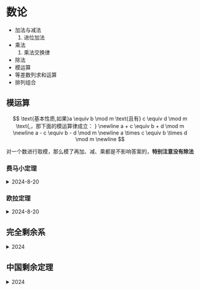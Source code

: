 # 数论

- 加法与减法
    1. 进位加法
- 乘法
    1. 乘法交换律
- 除法
- 模运算
- 等差数列求和运算
- 排列组合

## 模运算

$$
\text{基本性质,如果}a \equiv b \mod m \text{且有} c \equiv d \mod m \text{,，那下面的模运算律成立： } \newline
a + c \equiv b + d \mod m \newline
a - c \equiv b - d \mod m \newline
a \times c \equiv b \times d \mod m \newline
$$

对一个数进行取模，那么模了再加、减、乘都是不影响答案的，**特别注意没有除法**

### 费马小定理

<details>
<summary>2024-8-20</summary>
由二项式展开，在n是素数时，除去中间部分，因为中间部分在取模后为0，就得到一个恒等式。

$(x + y)^n \equiv x^n + y^n \mod n$

现在用x替换(u-1)，y替换为1，则有

$((u-1) + 1)^n \equiv (u-1)^n + 1 \mod n$

用(u-1)替换(u-2)+1，则有


$(u-1)^n + 1  \mod n \equiv ((u-2) + 1)^n + 1  \mod n \equiv (u-2)^n + 1 + 1  \mod n \equiv (u-2)^n + 2 \mod n$

继续重复替换这样消去高次的有, 

$u^n \equiv u \mod n$

这就是费马小定理的恒等式。它是现代数论基础之一，对从抽象代数到密码学的许多领域都是至关重要。它也有更一般化的版本，即欧拉定理

</details>

### 欧拉定理

<details>
<summary>2024-8-20</summary>

$$
\text{若p为素数，n为整数，且} p \ge n \text{,考虑二项式系数} \binom{p}{n}=\frac{p!}{n!(p-n)!} \text{并限定n不为p或0，则由于部分分子有素数p，但分母不含p，故分子的p能保留，不被约分除去，即} \binom{p}{n} \mod p \newline
\text{再考虑}(b+1)^p\text{的二项式展开模p，则有} \newline
(b+1)^p \mod p \equiv \binom{p}{p}b^p + \binom{p}{p-1}b^{p-1} + \binom{p}{p-2}b^{p-2} + \dots + \binom{p}{2}b^{2} + \binom{p}{1}b^{1} + \binom{p}{0}b^{0} \mod p \newline
\equiv \binom{p}{p}b^p + \binom{p}{0}b^0 \mod p \newline
\equiv b^p + 1 \mod p \newline 
\text{因此有} (b+1)^p \equiv b^p + 1 \mod p \newline
\equiv (b-1)^p + 1 + 1 \mod p \newline
\equiv (b-2)^p + 1 + 1 + 1 \mod p \newline
\dots \newline
\equiv \underbrace{1 + 1 + \dots + 1 + 1} \mod p \newline
\equiv b + 1 \mod p \newline
\text{令}a=b+1,\text{即得}a^p \equiv a \mod p
$$

</details>


## 完全剩余系

<details>
<summary>2024</summary>

Complete Residue System是数论中的一个概念，指在模n的条件下从1到n-1的一个整数集合，这个集合中的每个数都与n互斥，并且这个集合包含了所有可能的模n的余数。用数学语言描述如下

$$
\text{如果有一个整数集合}\{a_{1},a_{2},\cdots\cdots,a_{n-1}\}, \text{其中每个元素}a_{i}(1 \le i \le n-1). \text{满足如下条件} \newline
\text{1. } 0 \le a_{i} \le n \newline
\text{2. } a_{i} \equiv a_{1} + {i \times k} \mod n \text{对某个整数}k \newline
\text{3. } gcd(a_{i}, n) \equiv = 1 \in all (1 \le i \le n-1)
$$

这样的集合就被称为模n的一个完全剩余系。如模5的情况下，集合1，2，3，4就是一个完全剩余系。它在数论中非常重要，帮助我们理解模n的算术结构。
如拉格朗日定理指出，

$\text{如果} gcd(a,n) \equiv 1, \text{那么a的幂在模n下会经历一个完全剩余系}$
</details>

## 中国剩余定理

<details>
<summary>2024</summary>

Chinese Remainder Theorem

- [剩余定理情未了](https://mp.weixin.qq.com/s/H1ZYmHPXXi_iwCoFdZfmGg)

《孙子算经》与《孙子歌诀》等只能解答简单的题目，直到南宋数学家秦九韶将它推广，在《数书九章》中用大衍求一术给出了一个系统性解法。德国数学家高斯（K.F. Gauss，公元1777-1855年）于1801年出版的《算术探究》中用现代数学语言把它明确地写成一个定理。

同余定理：

$\text{设整数} m_{1}, m_{2}, \cdots\cdots, m_{n} \text{两两互质，则同余方程组}$

$$
\begin{cases}
x \equiv a_{1} \mod m_{1} \newline
x \equiv a_{2} \mod m_{2} \newline
 \vdots \newline
x \equiv a_{n} \mod m_{n}
\end{cases}
$$

有唯一解

$x = \sum_{i=1}^{n}a_{i}t_{i}M_{i} \mod M$

其中

$M=m_{1}m_{2}\cdots m_{n}, M_{i}=\frac{M}{m_{i}}, t_{i}M_{i} \equiv 1 \mod m_{i}$

$\text{定理中的}m_{i}\text{称为模数}, a_{i}\text{称为余数}, M\text{是模数的最小公倍数，而}m_{i}\text{称为衍数，即局部（除}m_{i}\text{外的）公倍数},t_{i}\text{称为乘率}, t_{i}M_{i}\equiv 1 \mod m_{i}\text{称为求一术}$

可见大衍yan求一术是将求解一组一次同余式问题简化为求解单个同余式的问题。目前解一组一次同余式最有效的是Garner算法。

剩余定理在科技领域中最成功的应用是实现通讯保密，如RSA算法， DLP算法，ECC算法。为此需要推广同余的概念。从同余到平方剩余，从无限数域到有限域，再到椭圆曲线，同余的发展和应用反映了西方工业文明过程中的科学探索精神。

密码学的公钥系统是将密钥一分为二：加密公钥和解密私钥。虽加密公钥对外公开，然解密私钥难以破解。为此需要设计一个好的Trapdoor-Oneway-Function（天窗单向陷门函数），它的计算在一个方向（由x算y）容易，在另一方向（由y算x）极其困难（但知道私钥时，计算它也相当容易）。两者难度差别越大，该公钥系统就越安全。例如，计算两个已知素数乘积容易，而通过大整数分解去找出两个素数因子却难得多。

- RSA算法,RSA的安全性是基于大整数素数分解困难的假定，其困难性并没有证明。因此选择的模数的长度必须足够长。随着计算技术的发展，2016年时RSA已被破解到512二进制位，所以的长度至少应该为1024位。
- DLP算法
- ECC算法
- 自然数网络
- 网络动力学
- 数论与网络
</details>
